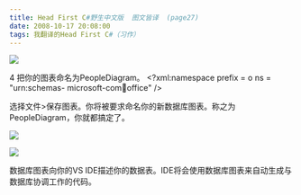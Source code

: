 ```yaml
---
title: Head First C#野生中文版  图文皆译  (page27)
date: 2008-10-17 20:08:00
tags: 我翻译的Head First C#（习作）
---
```

![](https://p-blog.csdn.net/images/p_blog_csdn_net/cuipengfei1/EntryImages/20081017/%E6%88%AA%E5%9B%BE03.jpg)

4  把你的图表命名为PeopleDiagram。  <?xml:namespace prefix = o ns = "urn:schemas-
microsoft-com:office:office" />

选择文件>保存图表。你将被要求命名你的新数据库图表。称之为PeopleDiagram，你就都搞定了。

![](https://p-blog.csdn.net/images/p_blog_csdn_net/cuipengfei1/EntryImages/20081017/%E6%88%AA%E5%9B%BE04.jpg)

![](https://p-blog.csdn.net/images/p_blog_csdn_net/cuipengfei1/EntryImages/20081017/%E6%88%AA%E5%9B%BE05.jpg)

数据库图表向你的VS IDE描述你的数据表。IDE将会使用数据库图表来自动生成与数据库协调工作的代码。



